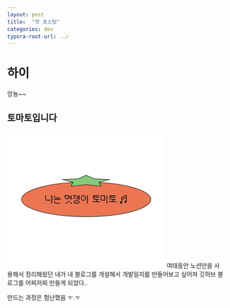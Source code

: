 ```yaml
---
layout: post
title:  "첫 포스팅"
categories: dev
typora-root-url: ../
---
```


# 하이
앙뇽~~

## 토마토입니다

<img src="/images/2025-01-15-first/tomato.jpeg" alt="tomato" style="zoom: 50%;" />
여태동안 노션만을 사용해서 정리해왔던 내가 
내 블로그를 개설해서 개발일지를 만들어보고 싶어져 
깃허브 블로그를 어찌저찌 만들게 되었다..

만드는 과정은 험난했음 ㅜ.ㅜ

